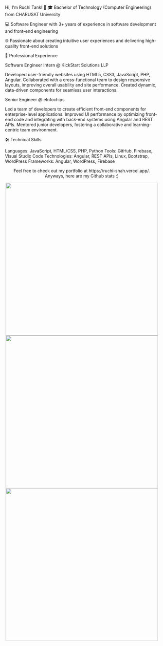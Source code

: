 Hi, I'm Ruchi Tank! 👋
🎓 Bachelor of Technology (Computer Engineering) from CHARUSAT University

💻 Software Engineer with 3+ years of experience in software development and front-end engineering

🌐 Passionate about creating intuitive user experiences and delivering high-quality front-end solutions

💼 Professional Experience

Software Engineer Intern @ KickStart Solutions LLP

Developed user-friendly websites using HTML5, CSS3, JavaScript, PHP, Angular.
Collaborated with a cross-functional team to design responsive layouts, improving overall usability and site performance.
Created dynamic, data-driven components for seamless user interactions.

Senior Engineer @ eInfochips

Led a team of developers to create efficient front-end components for enterprise-level applications.
Improved UI performance by optimizing front-end code and integrating with back-end systems using Angular and REST APIs.
Mentored junior developers, fostering a collaborative and learning-centric team environment.

🛠️ Technical Skills

Languages: JavaScript, HTML/CSS, PHP, Python
Tools: GitHub, Firebase, Visual Studio Code
Technologies: Angular, REST APIs, Linux, Bootstrap, WordPress
Frameworks: Angular, WordPress, Firebase

<p align="center">Feel free to check out my portfolio at https://ruchi-shah.vercel.app/. Anyways, here are my Github stats :)</p> <div align="center" valign="center"> <img src="https://github-readme-stats.vercel.app/api?username=RuchiTank&count_private=true&theme=tokyonight&hide=prs&hide_border=true" width="500" /> <img src="https://github-readme-streak-stats.herokuapp.com/?user=RuchiTank&theme=tokyonight&hide_border=true" width="500"/> <img src="https://github-readme-stats.vercel.app/api/top-langs/?username=RuchiTank&layout=compact&theme=tokyonight&hide_border=true" width="500" /> </div>
